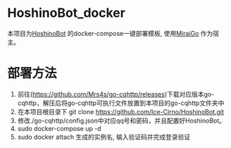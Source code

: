 # HoshinoBot_docker
本项目为[HoshinoBot](https://github.com/Ice-Cirno/HoshinoBot/) 的docker-compose一键部署模板, 使用[MiraiGo](https://github.com/Mrs4s/MiraiGo) 作为宿主。

# 部署方法

1. 前往(https://github.com/Mrs4s/go-cqhttp/releases)下载对应版本go-cqhttp，解压后将go-cqhttp可执行文件放置到本项目的go-cqhttp文件夹中
2. 在本项目根目录下 git clone https://github.com/Ice-Cirno/HoshinoBot.git
3. 修改./go-cqhttp/config.json中对应qq号和密码，并且配置好HoshinoBot。
4. sudo docker-compose up -d
5. sudo docker attach 生成的实例名, 输入验证码并完成登录验证